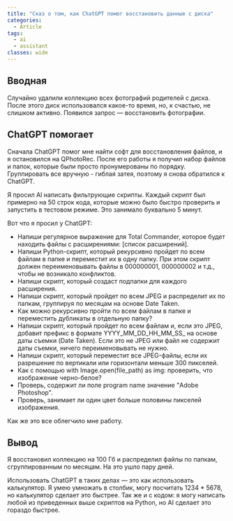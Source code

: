 ```yaml
---
title: "Сказ о том, как ChatGPT помог восстановить данные с диска"
categories:
  - Article
tags:
  - ai
  - assistant
classes: wide
---
```

## Вводная
Случайно удалили коллекцию всех фотографий родителей с диска. После этого диск использовался какое-то время, но, к счастью, не слишком активно. Появился запрос — восстановить фотографии.  

## ChatGPT помогает
Сначала ChatGPT помог мне найти софт для восстановления файлов, и я остановился на QPhotoRec. После его работы я получил набор файлов и папок, которые были просто пронумерованы по порядку. Группировать все вручную - гиблая затея, поэтому я снова обратился к ChatGPT.  

Я просил AI написать фильтрующие скрипты. Каждый скрипт был примерно на 50 строк кода, которые можно было быстро проверить и запустить в тестовом режиме. Это занимало буквально 5 минут.  

Вот что я просил у ChatGPT:  

- Напиши регулярное выражение для Total Commander, которое будет находить файлы с расширениями: [список расширений].
- Напиши Python-скрипт, который рекурсивно пройдет по всем файлам в папке и переместит их в одну папку. При этом скрипт должен переименовывать файлы в 000000001, 000000002 и т.д., чтобы не возникало конфликтов.
- Напиши скрипт, который создаст подпапки для каждого расширения.
- Напиши скрипт, который пройдет по всем JPEG и распределит их по папкам, группируя по месяцам на основе Date Taken.
- Как можно рекурсивно пройти по всем файлам в папке и переместить дубликаты в отдельную папку?
- Напиши скрипт, который пройдет по всем файлам и, если это JPEG, добавит префикс в формате YYYY_MM_DD_HH_MM_SS_ на основе даты съемки (Date Taken). Если это не JPEG или файл не содержит даты съемки, ничего переименовывать не нужно.
- Напиши скрипт, который переместит все JPEG-файлы, если их разрешение по вертикали или горизонтали меньше 300 пикселей.
- Как с помощью with Image.open(file_path) as img: проверить, что изображение черно-белое?
- Проверь, содержит ли поле program name значение "Adobe Photoshop".
- Проверь, занимает ли один цвет больше половины пикселей изображения.

Как же это все облегчило мне работу. 

## Вывод
Я восстановил коллекцию на 100 Гб и распределил файлы по папкам, сгруппированным по месяцам. На это ушло пару дней.  

Использовать ChatGPT в таких делах — это как использовать калькулятор. Я умею умножать в столбик, могу посчитать 1234 * 5678, но калькулятор сделает это быстрее. Так же и с кодом: я могу написать любой из приведенных выше скриптов на Python, но AI сделает это гораздо быстрее.  